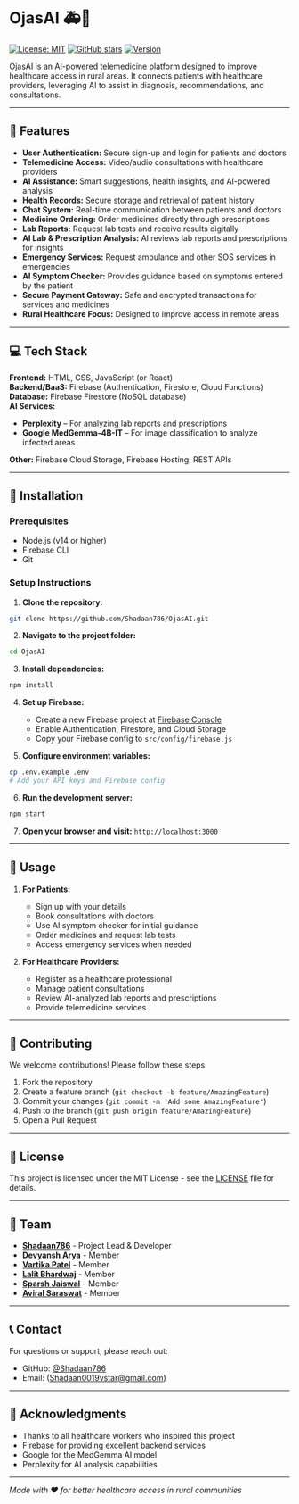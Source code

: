 # OjasAI 🚑🤖

[![License: MIT](https://img.shields.io/badge/License-MIT-blue.svg)](LICENSE)
[![GitHub stars](https://img.shields.io/github/stars/Shadaan786/OjasAI?style=social)](https://github.com/Shadaan786/OjasAI/stargazers)
[![Version](https://img.shields.io/badge/version-1.0.0-green)](https://github.com/Shadaan786/OjasAI)

OjasAI is an AI-powered telemedicine platform designed to improve healthcare access in rural areas. It connects patients with healthcare providers, leveraging AI to assist in diagnosis, recommendations, and consultations.

---

## 🏥 Features

- **User Authentication:** Secure sign-up and login for patients and doctors  
- **Telemedicine Access:** Video/audio consultations with healthcare providers  
- **AI Assistance:** Smart suggestions, health insights, and AI-powered analysis  
- **Health Records:** Secure storage and retrieval of patient history  
- **Chat System:** Real-time communication between patients and doctors  
- **Medicine Ordering:** Order medicines directly through prescriptions  
- **Lab Reports:** Request lab tests and receive results digitally  
- **AI Lab & Prescription Analysis:** AI reviews lab reports and prescriptions for insights  
- **Emergency Services:** Request ambulance and other SOS services in emergencies  
- **AI Symptom Checker:** Provides guidance based on symptoms entered by the patient  
- **Secure Payment Gateway:** Safe and encrypted transactions for services and medicines  
- **Rural Healthcare Focus:** Designed to improve access in remote areas

---

## 💻 Tech Stack

**Frontend:** HTML, CSS, JavaScript (or React)  
**Backend/BaaS:** Firebase (Authentication, Firestore, Cloud Functions)  
**Database:** Firebase Firestore (NoSQL database)  
**AI Services:**  
- **Perplexity** – For analyzing lab reports and prescriptions  
- **Google MedGemma-4B-IT** – For image classification to analyze infected areas  

**Other:** Firebase Cloud Storage, Firebase Hosting, REST APIs

---

## 🚀 Installation

### Prerequisites
- Node.js (v14 or higher)
- Firebase CLI
- Git

### Setup Instructions

1. **Clone the repository:**
```bash
git clone https://github.com/Shadaan786/OjasAI.git
```

2. **Navigate to the project folder:**
```bash
cd OjasAI
```

3. **Install dependencies:**
```bash
npm install
```

4. **Set up Firebase:**
   - Create a new Firebase project at [Firebase Console](https://console.firebase.google.com/)
   - Enable Authentication, Firestore, and Cloud Storage
   - Copy your Firebase config to `src/config/firebase.js`

5. **Configure environment variables:**
```bash
cp .env.example .env
# Add your API keys and Firebase config
```

6. **Run the development server:**
```bash
npm start
```

7. **Open your browser and visit:** `http://localhost:3000`

---

## 📱 Usage

1. **For Patients:**
   - Sign up with your details
   - Book consultations with doctors
   - Use AI symptom checker for initial guidance
   - Order medicines and request lab tests
   - Access emergency services when needed

2. **For Healthcare Providers:**
   - Register as a healthcare professional
   - Manage patient consultations
   - Review AI-analyzed lab reports and prescriptions
   - Provide telemedicine services

---

## 🤝 Contributing

We welcome contributions! Please follow these steps:

1. Fork the repository
2. Create a feature branch (`git checkout -b feature/AmazingFeature`)
3. Commit your changes (`git commit -m 'Add some AmazingFeature'`)
4. Push to the branch (`git push origin feature/AmazingFeature`)
5. Open a Pull Request

---

## 📄 License

This project is licensed under the MIT License - see the [LICENSE](LICENSE) file for details.

---

## 👥 Team

- **[Shadaan786](https://github.com/Shadaan786)** - Project Lead & Developer
- **[Devyansh Arya](devyansh0044@gmail.com)** - Member
- **[Vartika Patel](vartikapatel773@gmail.com)** - Member
- **[Lalit Bhardwaj](lalitbhardwaj285@gmail.com)** - Member
- **[Sparsh Jaiswal](www.spa6055@gmail.com)** - Member
- **[Aviral Saraswat](abhisaraswattt@gmail.com)** - Member

---

## 📞 Contact

For questions or support, please reach out:
- GitHub: [@Shadaan786](https://github.com/Shadaan786)
- Email: (Shadaan0019vstar@gmail.com)

---

## 🙏 Acknowledgments

- Thanks to all healthcare workers who inspired this project
- Firebase for providing excellent backend services
- Google for the MedGemma AI model
- Perplexity for AI analysis capabilities

---

*Made with ❤️ for better healthcare access in rural communities*

